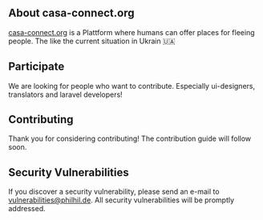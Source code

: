 <!-- 
<p align="center">
<a href="https://travis-ci.org/laravel/framework"><img src="https://travis-ci.org/laravel/framework.svg" alt="Build Status"></a>
<a href="https://packagist.org/packages/laravel/framework"><img src="https://img.shields.io/packagist/dt/laravel/framework" alt="Total Downloads"></a>
<a href="https://packagist.org/packages/laravel/framework"><img src="https://img.shields.io/packagist/v/laravel/framework" alt="Latest Stable Version"></a>
<a href="https://packagist.org/packages/laravel/framework"><img src="https://img.shields.io/packagist/l/laravel/framework" alt="License"></a>
</p>
-->

## About casa-connect.org

<a href="casa-connect.org">casa-connect.org</a> is a Plattform where humans can offer places for fleeing people. The like the current situation in Ukrain 🇺🇦


## Participate

We are looking for people who want to contribute. Especially ui-designers, translators and laravel developers!

## Contributing

Thank you for considering contributing! The contribution guide will follow soon.


## Security Vulnerabilities

If you discover a security vulnerability, please send an e-mail to [vulnerabilities@philhil.de](mailto:vulnerabilities@philhil.de). All security vulnerabilities will be promptly addressed.
